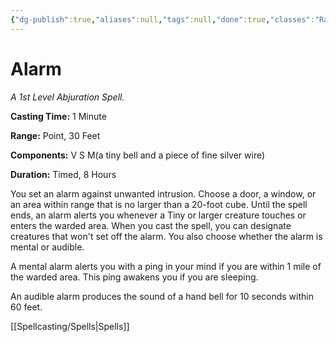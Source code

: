 ```yaml
---
{"dg-publish":true,"aliases":null,"tags":null,"done":true,"classes":"Ranger, Wizard, Artificer,","spellLevel":1,"school":"Abjuration","source":"PHB","permalink":"/spells/alarm/","dgHomeLink":false,"dgPassFrontmatter":true}
---
```


# Alarm
*A 1st Level Abjuration Spell.*

**Casting Time:** 1 Minute

**Range:** Point, 30 Feet

**Components:** V S M(a tiny bell and a piece of fine silver wire)

**Duration:** Timed, 8 Hours

You set an alarm against unwanted intrusion. Choose a door, a window, or an area within range that is no larger than a 20-foot cube. Until the spell ends, an alarm alerts you whenever a Tiny or larger creature touches or enters the warded area. When you cast the spell, you can designate creatures that won't set off the alarm. You also choose whether the alarm is mental or audible.



A mental alarm alerts you with a ping in your mind if you are within 1 mile of the warded area. This ping awakens you if you are sleeping.



An audible alarm produces the sound of a hand bell for 10 seconds within 60 feet.

[[Spellcasting/Spells|Spells]]